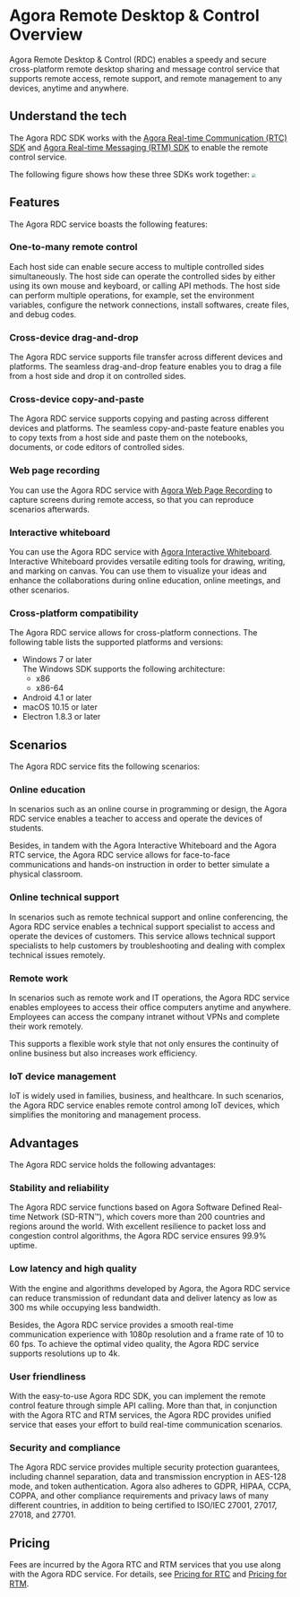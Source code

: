 # Agora Remote Desktop & Control Overview

Agora Remote Desktop & Control (RDC) enables a speedy and secure cross-platform remote desktop sharing and message control service that supports remote access, remote support, and remote management to any devices, anytime and anywhere.

## Understand the tech

The Agora RDC SDK works with the [Agora Real-time Communication (RTC) SDK](https://docs.agora.io/en/Interactive%20Broadcast/product_live?platform=Electron) and [Agora Real-time Messaging (RTM) SDK](https://docs.agora.io/en/Real-time-Messaging/product_rtm?platform=Android) to enable the remote control service.

The following figure shows how these three SDKs work together:
<img src="https://web-cdn.agora.io/docs-files/1651725244136" style="zoom:40%" />

## Features

The Agora RDC service boasts the following features:

### One-to-many remote control

Each host side can enable secure access to multiple controlled sides simultaneously. The host side can operate the controlled sides by either using its own mouse and keyboard, or calling API methods. The host side can perform multiple operations, for example, set the environment variables, configure the network connections, install softwares, create files, and debug codes.

### Cross-device drag-and-drop

The Agora RDC service supports file transfer across different devices and platforms. The seamless drag-and-drop feature enables you to drag a file from a host side and drop it on controlled sides.

### Cross-device copy-and-paste

The Agora RDC service supports copying and pasting across different devices and platforms. The seamless copy-and-paste feature enables you to copy texts from a host side and paste them on the notebooks, documents, or code editors of controlled sides.

### Web page recording

You can use the Agora RDC service with [Agora Web Page Recording](https://docs.agora.io/en/cloud-recording/cloud_recording_webpage_mode?platform=RESTful) to capture screens during remote access, so that you can reproduce scenarios afterwards.

### Interactive whiteboard

You can use the Agora RDC service with [Agora Interactive Whiteboard](https://docs.agora.io/en/whiteboard/product_whiteboard?platform=Android). Interactive Whiteboard provides versatile editing tools for drawing, writing, and marking on canvas. You can use them to visualize your ideas and enhance the collaborations during online education, online meetings, and other scenarios.

### Cross-platform compatibility

The Agora RDC service allows for cross-platform connections. The following table lists the supported platforms and versions:
- Windows 7 or later  
  The Windows SDK supports the following architecture:
    - x86
    - x86-64
- Android 4.1 or later
- macOS 10.15 or later
- Electron 1.8.3 or later

## Scenarios

The Agora RDC service fits the following scenarios:

### Online education

In scenarios such as an online course in programming or design, the Agora RDC service enables a teacher to access and operate the devices of students.

Besides, in tandem with the Agora Interactive Whiteboard and the Agora RTC service, the Agora RDC service allows for face-to-face communications and hands-on instruction in order to better simulate a physical classroom.

### Online technical support

In scenarios such as remote technical support and online conferencing, the Agora RDC service enables a technical support specialist to access and operate the devices of customers. This service allows technical support specialists to help customers by troubleshooting and dealing with complex technical issues remotely.

### Remote work

In scenarios such as remote work and IT operations, the Agora RDC service enables employees to access their office computers anytime and anywhere. Employees can access the company intranet without VPNs and complete their work remotely.

This supports a flexible work style that not only ensures the continuity of online business but also increases work efficiency.

### IoT device management

IoT is widely used in families, business, and healthcare. In such scenarios, the Agora RDC service enables remote control among IoT devices, which simplifies the monitoring and management process.

## Advantages

The Agora RDC service holds the following advantages:

### Stability and reliability

The Agora RDC service functions based on Agora Software Defined Real-time Network (SD-RTN™), which covers more than 200 countries and regions around the world. With excellent resilience to packet loss and congestion control algorithms, the Agora RDC service ensures 99.9% uptime.

### Low latency and high quality

With the engine and algorithms developed by Agora, the Agora RDC service can reduce transmission of redundant data and deliver latency as low as 300 ms while occupying less bandwidth.

Besides, the Agora RDC service provides a smooth real-time communication experience with 1080p resolution and a frame rate of 10 to 60 fps. To achieve the optimal video quality, the Agora RDC service supports resolutions up to 4k.

### User friendliness

With the easy-to-use Agora RDC SDK, you can implement the remote control feature through simple API calling. More than that, in conjunction with the Agora RTC and RTM services, the Agora RDC provides unified service that eases your effort to build real-time communication scenarios.

### Security and compliance

The Agora RDC service provides multiple security protection guarantees, including channel separation, data and transmission encryption in AES-128 mode, and token authentication. Agora also adheres to GDPR, HIPAA, CCPA, COPPA, and other compliance requirements and privacy laws of many different countries, in addition to being certified to ISO/IEC 27001, 27017, 27018, and 27701.

## Pricing

Fees are incurred by the Agora RTC and RTM services that you use along with the Agora RDC service. For details, see [Pricing for RTC](https://docs.agora.io/en/Interactive%20Broadcast/billing_rtc?platform=Android) and [Pricing for RTM](https://docs.agora.io/en/Real-time-Messaging/billing_rtm?platform=Android).